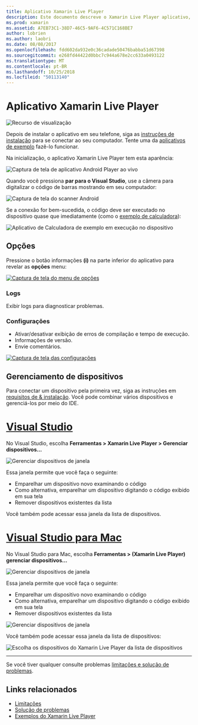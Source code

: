 ```yaml
---
title: Aplicativo Xamarin Live Player
description: Este documento descreve o Xamarin Live Player aplicativo, que pode ser usado para visualizar alterações de código ao vivo no dispositivo. Ele aborda a instalação, amostras, logs, configurações, gerenciamento de dispositivos e muito mais.
ms.prod: xamarin
ms.assetid: A7EB73C1-38D7-46C5-9AF6-4C571C168BE7
author: lobrien
ms.author: laobri
ms.date: 08/08/2017
ms.openlocfilehash: fdd602da932e0c36cadade50476babba51d67398
ms.sourcegitcommit: e268fd44422d0bbc7c944a678e2cc633a0493122
ms.translationtype: MT
ms.contentlocale: pt-BR
ms.lasthandoff: 10/25/2018
ms.locfileid: "50113140"
---
```

# <a name="xamarin-live-player-app"></a>Aplicativo Xamarin Live Player

![Recurso de visualização](~/media/shared/preview.png)

Depois de instalar o aplicativo em seu telefone, siga as [instruções de instalação](~/tools/live-player/install.md) para se conectar ao seu computador. Tente uma da [aplicativos de exemplo](~/tools/live-player/samples.md) fazê-lo funcionar.

Na inicialização, o aplicativo Xamarin Live Player tem esta aparência:

![Captura de tela de aplicativo Android Player ao vivo](player-images/app-android-sml.png)

Quando você pressiona **par para o Visual Studio**, use a câmera para digitalizar o código de barras mostrando em seu computador:

![Captura de tela do scanner Android](player-images/scan-android-sml.png)

Se a conexão for bem-sucedida, o código deve ser executado no dispositivo quase que imediatamente (como o [exemplo de calculadora](https://developer.xamarin.com/samples/mobile/LivePlayer/BasicCalculator)):

![Aplicativo de Calculadora de exemplo em execução no dispositivo](player-images/basic-calculator-sml.png)

## <a name="options"></a>Opções

Pressione o botão informações **(i)** na parte inferior do aplicativo para revelar as **opções** menu:

[![Captura de tela do menu de opções](player-images/options-sml.png)](player-images/options.png#lightbox)

### <a name="logs"></a>Logs

Exibir logs para diagnosticar problemas.

### <a name="settings"></a>Configurações

- Ativar/desativar exibição de erros de compilação e tempo de execução.
- Informações de versão.
- Envie comentários.

[![Captura de tela das configurações](player-images/settings-sml.png)](player-images/settings.png#lightbox)

## <a name="managing-devices"></a>Gerenciamento de dispositivos

Para conectar um dispositivo pela primeira vez, siga as instruções em [requisitos de & instalação](~/tools/live-player/install.md). Você pode combinar vários dispositivos e gerenciá-los por meio do IDE.

# <a name="visual-studiotabwindows"></a>[Visual Studio](#tab/windows)

No Visual Studio, escolha **Ferramentas > Xamarin Live Player > Gerenciar dispositivos...**

![Gerenciar dispositivos de janela](player-images/manage-tools-menu-vs.png)

Essa janela permite que você faça o seguinte:

- Emparelhar um dispositivo novo examinando o código
- Como alternativa, emparelhar um dispositivo digitando o código exibido em sua tela
- Remover dispositivos existentes da lista

Você também pode acessar essa janela da lista de dispositivos.

# <a name="visual-studio-for-mactabmacos"></a>[Visual Studio para Mac](#tab/macos)

No Visual Studio para Mac, escolha **Ferramentas > (Xamarin Live Player) gerenciar dispositivos...**

![Gerenciar dispositivos de janela](player-images/manage-tools-menu.png)

Essa janela permite que você faça o seguinte:

- Emparelhar um dispositivo novo examinando o código
- Como alternativa, emparelhar um dispositivo digitando o código exibido em sua tela
- Remover dispositivos existentes da lista

![Gerenciar dispositivos de janela](player-images/manage.png)

Você também pode acessar essa janela da lista de dispositivos:

![Escolha os dispositivos do Xamarin Live Player da lista de dispositivos](player-images/manage-device-menu.png)

-----

Se você tiver qualquer consulte problemas [limitações e solução de problemas](~/tools/live-player/troubleshooting.md).

## <a name="related-links"></a>Links relacionados

- [Limitações](~/tools/live-player/limitations.md)
- [Solução de problemas](~/tools/live-player/troubleshooting.md)
- [Exemplos do Xamarin Live Player](samples.md)
